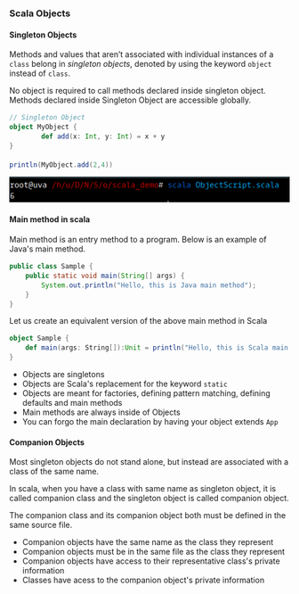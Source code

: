 ### Scala Objects

#### Singleton Objects

Methods and values that aren’t associated with individual instances of a `class` belong in _singleton objects_, denoted by using the keyword `object` instead of `class`.

No object is required to call methods declared inside singleton object. Methods declared inside Singleton Object are accessible globally.

```scala
// Singleton Object
object MyObject {
        def add(x: Int, y: Int) = x + y
}

println(MyObject.add(2,4))
```

![](/assets/Singleton_Object.png)

#### Main method in scala

Main method is an entry method to a program. Below is an example of Java's main method.

```java
public class Sample {
    public static void main(String[] args) {
        System.out.println("Hello, this is Java main method");
    }
}
```

Let us create an equivalent version of the above main method in Scala

```scala
object Sample {
    def main(args: String[]):Unit = println("Hello, this is Scala main method")
}
```

* Objects are singletons
* Objects are Scala's replacement for the keyword `static`
* Objects are meant for factories, defining pattern matching, defining defaults and main methods
* Main methods are always inside of Objects
* You can forgo the main declaration by having your object extends `App`

#### Companion Objects

Most singleton objects do not stand alone, but instead are associated with a class of the same name. 

In scala, when you have a class with same name as singleton object, it is called companion class and the singleton object is called companion object.

The companion class and its companion object both must be defined in the same source file.

* Companion objects have the same name as the class they represent
* Companion objects must be in the same file as the class they represent
* Companion objects have access to their representative class's private information
* Classes have acess to the companion object's private information



